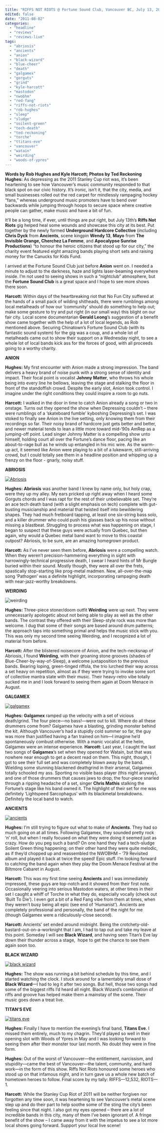 ```yaml
---
title: "RIFFS NOT RIOTS @ Fortune Sound Club, Vancouver BC, July 13, 2011"
edited: false
date: "2011-08-02"
categories:
  - "headline"
  - "reviews"
  - "reviews-live"
tags:
  - "abriosis"
  - "ancients"
  - "anion"
  - "black-wizard"
  - "blue-cheer"
  - "death"
  - "galgamex"
  - "gorguts"
  - "grind"
  - "kyle-harcott"
  - "mastodon"
  - "nwobhm"
  - "red-fang"
  - "riffs-not-riots"
  - "rob-hughes"
  - "sleep"
  - "sludge"
  - "soilent-green"
  - "tech-death"
  - "ted-reckoning"
  - "torche"
  - "ttitans-eve"
  - "vancouver"
  - "watain"
  - "weirding"
  - "woods-of-ypres"
---
```


**Words by Rob Hughes and Kyle Harcott; Photos by Ted Reckoning** **Hughes:** As depressing as the 2011 Stanley Cup riot was, it’s been heartening to see how Vancouver’s music community responded to that black spot on our civic history. It’s ironic, isn’t it, that the city, media, and small businesses rolled out the red carpet for mindlessly rampaging hockey “fans,” whereas underground music promoters have to bend over backwards while jumping through hoops to secure space where creative people can gather, make music and have a bit of fun.

It’ll be a long time, if ever, until things are put right, but July 13th’s **Riffs Not Riots** gig helped heal some wounds and showcase this city at its best. Put together by the newly formed **Underground Hardcore Collective** (including **Chris Dyck** from **Ancients**, scene kingpin **Wendy 13**, **Mayo** from **The Invisible Orange, Cherchez La Femme**, and **Apocalypse Sunrise Productions**) “to honour the heroic citizens that stood up for our city,” the charity event featured eight amazing bands playing short sets and raising money for the Canucks for Kids Fund.

I arrived at the Fortune Sound Club just before **Anion** went on. I needed a minute to adjust to the darkness, haze and lights laser-beaming everywhere inside. I’m not used to seeing shows in such a “nightclub” atmosphere, but the **Fortune Sound Club** is a great space and I hope to see more shows there soon.

**Harcott:** Within days of the heartbreaking riot that No Fun City suffered at the hands of a small pack of wilding shitheads, there were rumblings among local metalheads of how our ‘community’ should do something to help out; make some gesture to try and put right (in our small way) this blight on our fair city. Local scene documentarian **Gerald Leong**’s suggestion of a benefit show came together with the help of a lot of local legends, as Rob mentioned above. Securing Chinatown’s Fortune Sound Club (with its fantastic sound system) for the gig was a coup, and a whole lot of metalheads came out to show their support on a Wednesday night, to see a whole lot of local bands kick ass for the forces of good, with all proceeds going to a worthy charity.

**ANION**

**Hughes:** My first encounter with Anion made a strong impression. The band delivers a heavy brand of noise punk with a strong sense of identity and impact. Their focal point is vocalist **Johnny Matter**, who throws his whole being into every line he bellows, leaving the stage and stalking the floor in front of the standoffish crowd. Despite the early slot, Anion took control. I imagine under the right conditions they could inspire a room to go nuts.

**Harcott:** I walked in the door in time to catch Anion already a song or two in onstage. Turns out they opened the show when Depressing couldn’t – there were rumblings of a ‘skateboard fumble’ kyboshing Depressing’s set. I was stoked to finally see Anion in the live setting, only knowing them from their recordings so far. Their noisy brand of hardcore just gets better and better, and newer material tends to lean a little more toward mid-‘90s AmRep as a jumping-off point. Lead singer Johnny Matter is a compelling show unto himself, holding court all over the Fortune’s dance floor, pacing like an about-to-rage bull as he winds up entangled in his mic wire. As the warm-up act, it seemed like Anion were playing to a bit of a lukewarm, still-arriving crowd, but I could totally see them in a headline position and whipping up a frenzy on the floor - gnarly, noisy stuff.

**ABRIOSIS**

[![](http://www.hellbound.ca/wp-content/uploads/2011/08/Abriosis-590x393.jpg "Abriosis")](http://www.hellbound.ca/wp-content/uploads/2011/08/Abriosis.jpg)

**Hughes:** **Abriosis** was another band I knew by name only, but holy crap, were they up my alley. My ears pricked up right away when I heard some Gorguts chords and I was rapt for the rest of their unbelievable set. They’re an ace tech death band (with a slight emphasis on tech) complete with gut-busting musicianship and material that twisted itself into bewildering shapes. They had much fretboard tapping, at least one six-string bass solo, and a killer drummer who could push his glasses back up his nose without missing a blastbeat. Struggling to process what was happening on stage, I began to suspect that these guys were actually from Quebec, but then again, why would a Quebec metal band want to move to this coastal outpost? Abriosis, to be sure, are an amazing homegrown product.

**Harcott:** As I’ve never seen them before, **Abriosis** were a compelling watch. When they weren’t precision-hammering everything in sight with harrowingly-technical progressive death, I swear I heard hints of Mr Bungle buried within their sound. Mostly though, they were all over the frets, spastically stop-starting like prog-metal madmen. New, all-over-the-map song ‘Pathogen’ was a definite highlight, incorporating rampaging death with near-jazz-worthy breakdowns.

**WEIRDING**

![](http://www.hellbound.ca/wp-content/uploads/2011/08/weirding-590x393.jpg "weirding")

**Hughes:** Three-piece stoner/doom outfit **Weirding** were up next. They were unnecessarily apologetic about not being able to play as well as the other bands. The contrast they offered with their Sleep-style rock was more than welcome. I dug that some of their songs are based around drum patterns; the approach taps into something primal and helps the music stick with you. This was only my second time seeing Weirding, and I recognized a lot of material from before.

**Harcott:** After the blistered noisecore of Anion, and the tech-necksnap of Abriosis, I found **Weirding**, with their groaning stone grooves (shades of Blue-Cheer-by-way-of-Sleep), a welcome juxtaposition to the previous bands. Bearing loping, green-tinged riffola, the trio lurched their way across a set heavy on repetition, almost as if they were trying to invoke some sort of collective mantra state with their music. Their heavy-retro vibe totally sucked me in and I look forward to seeing them again at Doom Menace in August.

**GALGAMEX**

[![](http://www.hellbound.ca/wp-content/uploads/2011/08/galgamex-590x393.jpg "galgamex")](http://www.hellbound.ca/wp-content/uploads/2011/08/galgamex.jpg)

**Hughes:** **Galgamex** ramped up the velocity with a set of vicious death/grind. The four piece—no bass!—were out to kill. Where do all these drummers come from? Galgamex have a blasting, grinding monster behind the kit. Although Vancouver’s had a stupidly cold summer so far, the guy was more than justified having a fan trained on him—I imagine he’d spontaneously combust otherwise. With a manic vocalist at the helm, Galgamex were an intense experience. **Harcott:** Last year, I caught the last two songs of **Galgamex**’s set when they opened for Watain, but that was nowhere near enough to get a decent read on them. This night, though, I got to see their full set and was completely blown away by the band. Wielding some stunning blackened deathgrind in their arsenal, Galgamex totally schooled my ass. Sporting no visible bass player (this night anyway), and one of those drummers that causes jaws to drop, the four-piece snarled through a ripping headache of a set, singer **Chris Mathis** stalking the Fortune’s stage like his band owned it. The highlight of their set for me was definitely ‘Lightspeed Sarcophagus’ with its blackmetal breakdowns. Definitely the local band to watch.

**ANCIENTS**

[![](http://www.hellbound.ca/wp-content/uploads/2011/08/ancients-590x393.jpg "ancients")](http://www.hellbound.ca/wp-content/uploads/2011/08/ancients.jpg)

**Hughes:** I’m still trying to figure out what to make of **Ancients**. They had so much going on at all times. Following Galgamex, they sounded pretty rock ‘n’ roll, but when I really focused on what they were doing it seemed just as crazy. How do you peg such a band? On one hand they had a tech-sludge Soilent Green thing happening; on their other hand they were quite melodic, as if they’d chopped up and reassembled the NWOBHM – ‘79 Revisited album and played it back at twice the speed! Epic stuff. I’m looking forward to catching the band again when they play the Doom Menace Festival at the Biltmore Cabaret in August.

**Harcott:** This was my first time seeing **Ancients** and I was immediately impressed, these guys are top-notch and it showed from their first note. Occasionally veering into serious Mastodon waters, at other times in their set I caught a whiff of Torche in what they do, especially vocally (check out ‘Built To Die’). I even got a bit of a Red Fang vibe from them at times, when they weren’t busy being all epic (see end of ‘Humanist’). Ancients are completely professional and personally, the band of the night for me (though Galgamex were a ridiculously-close second).

**Harcott:** Ancients’ set ended around midnight. Being the crotchety-old-bastard-out-on-a-worknight that I am, I had to tap out and take my leave at this point. Someday I will see **Black Wizard**, and having seen Titan’s Eve lay down their thunder across a stage,  hope to get the chance to see them again soon too.

**BLACK WIZARD**

[![](http://www.hellbound.ca/wp-content/uploads/2011/08/black-wizard.jpg "black wizard")](http://www.hellbound.ca/wp-content/uploads/2011/08/black-wizard.jpg)

**Hughes:** The show was running a bit behind schedule by this time, and I started watching the clock. I stuck around for a lamentably small dose of **Black Wizard**—I had to leg it after two songs. But hell, those two songs had some of the biggest riffs I’d heard all night. Black Wizard’s combination of riffs and groove has helped make them a mainstay of the scene. Their music goes down a treat live.

**TITAN’S EVE**

[![](http://www.hellbound.ca/wp-content/uploads/2011/08/titans-eve-590x393.jpg "titans eve")](http://www.hellbound.ca/wp-content/uploads/2011/08/titans-eve.jpg)

**Hughes:** Finally I have to mention the evening’s final band, **Titans Eve**. I missed them entirely, much to my chagrin. They’d played so well in their opening slot with Woods of Ypres in May and I was looking forward to seeing them after their monster tour last month. No doubt they were in fine form.

**Hughes:** Out of the worst of Vancouver—the entitlement, narcissism, and stupidity—came the best of Vancouver—the talent, community, and hard work—in the form of this show. Riffs Not Riots honoured some heroes who stood up on that infamous night, and in turn gave us a whole new batch of hometown heroes to follow. Final score by my tally: RIFFS—12,532, RIOTS—1.

**Harcott:** While the Stanley Cup Riot of 2011 will be neither forgiven nor forgotten any time soon, it was heartening to see Vancouver’s metal scene step up and do their part to help soothe some of the sting the city’s been feeling since that night. I also got my eyes opened – there are a lot of incredible bands in this city, many of them I’ve been ignorant of. A fringe benefit of the show – I came away from it with the impetus to see a lot more local shows going forward. Support your local live scene!
